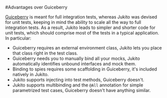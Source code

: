 #Advantages over Guiceberry

[Guiceberry](https://code.google.com/p/guiceberry/) is meant for full integration tests, whereas Jukito was devised for unit tests, keeping in mind the ability to scale all the way to full integration tests. As a result, Jukito leads to simpler and shorter code for unit tests, which should comprise most of the tests in a typical application. In particular:

* Guiceberry requires an external environment class, Jukito lets you place that class right in the test class.
* Guiceberry needs you to manually bind all your mocks, Jukito automatically identifies unbound interfaces and mock them.
* Binding to spies requires some scaffolding in Guiceberry, it's included natively in Jukito.
* Jukito supports injecting into test methods, Guiceberry doesn't.
* Jukito supports multibinding and the `@All` annotation for simple parametrized test cases, Guiceberry doesn't have anything similar.